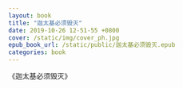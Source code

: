 ```yaml
---
layout: book
title: "迦太基必须毁灭"
date: 2019-10-26 12-51-55 +0800
cover: /static/img/cover_ph.jpg
epub_book_url: /static/public/迦太基必须毁灭.epub
categories: book
---
```


《迦太基必须毁灭》